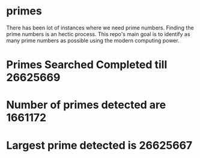 # primes
There has been lot of instances where we need prime numbers. Finding the prime numbers is an hectic process. This repo's main goal is to identify as many prime numbers as possible using the modern computing power.

# Primes Searched Completed till 26625669
# Number of primes detected are 1661172
# Largest prime detected is 26625667
